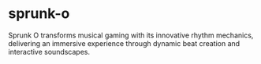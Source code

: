 # sprunk-o
Sprunk O transforms musical gaming with its innovative rhythm mechanics, delivering an immersive experience through dynamic beat creation and interactive soundscapes.
